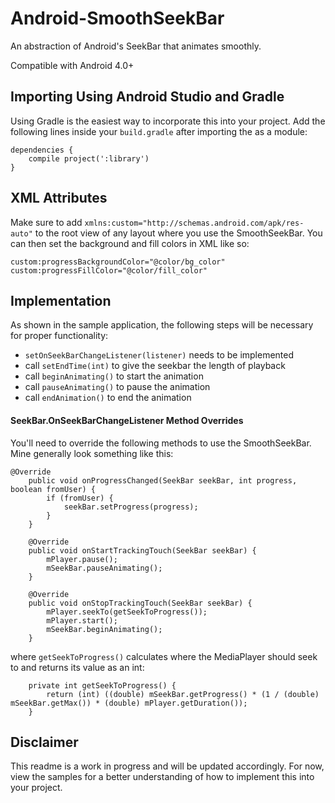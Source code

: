 Android-SmoothSeekBar
=====================

An abstraction of Android's SeekBar that animates smoothly.

Compatible with Android 4.0+


## Importing Using Android Studio and Gradle

Using Gradle is the easiest way to incorporate this into your project. Add the following lines inside your `build.gradle` after importing the as a module:

````
dependencies {
    compile project(':library')
}
````


## XML Attributes

Make sure to add `xmlns:custom="http://schemas.android.com/apk/res-auto"` to the root view of any layout where you use the SmoothSeekBar. You can then set the background and fill colors in XML like so:
````
custom:progressBackgroundColor="@color/bg_color"
custom:progressFillColor="@color/fill_color"
````


## Implementation

As shown in the sample application, the following steps will be necessary for proper functionality:
- `setOnSeekBarChangeListener(listener)` needs to be implemented
- call `setEndTime(int)` to give the seekbar the length of playback
- call `beginAnimating()` to start the animation
- call `pauseAnimating()` to pause the animation
- call `endAnimation()` to end the animation

#### SeekBar.OnSeekBarChangeListener Method Overrides

You'll need to override the following methods to use the SmoothSeekBar. Mine generally look something like this:

````
@Override
	public void onProgressChanged(SeekBar seekBar, int progress, boolean fromUser) {
		if (fromUser) {
			seekBar.setProgress(progress);
		}
	}

	@Override
	public void onStartTrackingTouch(SeekBar seekBar) {
		mPlayer.pause();
		mSeekBar.pauseAnimating();
	}

	@Override
	public void onStopTrackingTouch(SeekBar seekBar) {
		mPlayer.seekTo(getSeekToProgress());
		mPlayer.start();
		mSeekBar.beginAnimating();
	}
````

where `getSeekToProgress()` calculates where the MediaPlayer should seek to and returns its value as an int:

````
	private int getSeekToProgress() {
		return (int) ((double) mSeekBar.getProgress() * (1 / (double) mSeekBar.getMax()) * (double) mPlayer.getDuration());
	}
````



## Disclaimer

This readme is a work in progress and will be updated accordingly. For now, view the samples for a better understanding of how to implement this into your project.
